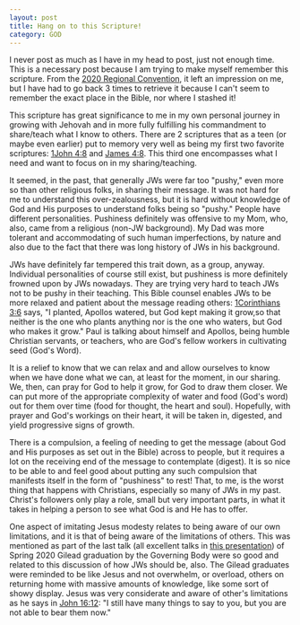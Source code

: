 ```yaml
---
layout: post
title: Hang on to this Scripture!
category: GOD
---
```


I never post as much as I have in my head to post, just not enough time. This is a necessary post because I am trying to make myself remember this scripture. From the [2020 Regional Convention](https://www.jw.org/en/jehovahs-witnesses/conventions/), it left an impression on me, but I have had to go back 3 times to retrieve it because I can't seem to remember the exact place in the Bible, nor where I stashed it! 

This scripture has great significance to me in my own personal journey in growing with Jehovah and in more fully fulfilling his commandment to share/teach what I know to others. There are 2 scriptures that as a teen (or maybe even earlier) put to memory very well as being my first two favorite scriptures: [1John 4:8](https://www.jw.org/en/library/bible/study-bible/books/1-john/4/#v62004008) and [James 4:8](https://www.jw.org/en/library/bible/study-bible/books/james/4/#v59004008). This third one encompasses what I need and want to focus on in my sharing/teaching. 

It seemed, in the past, that generally JWs were far too "pushy,"  even more so than other religious folks, in sharing their message. It was not hard for me to understand this over-zealousness, but it is hard without knowledge of God and His purposes to understand folks being so "pushy." People have different personalities. Pushiness definitely was offensive to my Mom, who, also, came from a religious (non-JW background). My Dad was more tolerant and accommodating of such human imperfections, by nature and also due to the fact that there was long history of JWs in his background.

JWs have definitely far tempered this trait down, as a group, anyway. Individual personalities of course still exist, but pushiness is more definitely frowned upon by JWs nowadays. They are trying very hard to teach JWs not to be pushy in their teaching. This Bible counsel enables JWs to be more relaxed and patient about the message reading others: [1Corinthians 3:6](https://www.jw.org/en/library/bible/study-bible/books/1-corinthians/3/#v46003006-v46003007) says, "I planted, Apollos watered, but God kept making it grow,so that neither is the one who plants anything nor is the one who waters, but God who makes it grow." Paul is talking about himself and Apollos, being humble Christian servants, or teachers, who are God's fellow workers in cultivating seed (God's Word). 

It is a relief to know that we can relax and and allow ourselves to know when we have done what we can, at least for the moment, in our sharing. We, then, can pray for God to help it grow, for God to draw them closer. We can put more of the appropriate complexity of water and food (God's word) out for them over time (food for thought, the heart and soul). Hopefully, with prayer and God's workings on their heart, it will be taken in, digested, and yield progressive signs of growth.

There is a compulsion, a feeling of needing to get the message (about God and His purposes as set out in the Bible) across to people, but it requires a lot on the receiving end of the message to contemplate (digest). It is so nice to be able to and feel good about putting any such compulsion that manifests itself in the form of "pushiness" to rest! That, to me, is the worst thing that happens with Christians, especially so many of JWs in my past. Christ's followers only play a role, small but very important parts, in what it takes in helping a person to see what God is and He has to offer. 

One aspect of imitating Jesus modesty relates to being aware of our own limitations, and it is that of being aware of the limitations of others. This was mentioned as part of the last talk (all excellent talks in [this presentation](https://www.jw.org/en/library/videos/#en/mediaitems/VODPgmEvtGilead/pub-jwb_202006_6_VIDEO)) of Spring 2020 Gilead graduation by the Governing Body were so good and related to this discussion of how JWs should be, also. The Gilead graduates were reminded to be like Jesus and not overwhelm, or overload, others on returning home with massive amounts of knowledge, like some sort of showy display. Jesus was very considerate and aware of other's limitations as he says in [John 16:12](https://www.jw.org/en/library/bible/study-bible/books/john/16/#v43016012): "I still have many things to say to you, but you are not able to bear them now."